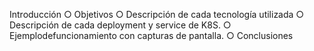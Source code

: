  Introducción
 ○ Objetivos
 ○ Descripción de cada tecnología utilizada
 ○ Descripción de cada deployment y service de K8S.
 ○ Ejemplodefuncionamiento con capturas de pantalla.
 ○ Conclusiones